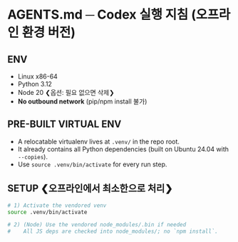 # AGENTS.md ─ Codex 실행 지침 (오프라인 환경 버전)

## ENV
- Linux x86-64
- Python 3.12
- Node 20  ❮옵션: 필요 없으면 삭제❯
- **No outbound network** (pip/npm install 불가)

## PRE-BUILT VIRTUAL ENV
- A relocatable virtualenv lives at `.venv/` in the repo root.
- It already contains all Python dependencies (built on Ubuntu 24.04 with `--copies`).
- Use `source .venv/bin/activate` for every run step.

## SETUP   ❮오프라인에서 최소한으로 처리❯
```bash
# 1) Activate the vendored venv
source .venv/bin/activate

# 2) (Node) Use the vendored node_modules/.bin if needed
#    All JS deps are checked into node_modules/; no `npm install`.